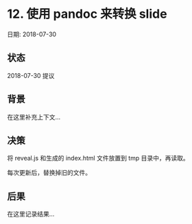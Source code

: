 # 12. 使用 pandoc 来转换 slide

日期: 2018-07-30

## 状态

2018-07-30 提议

## 背景

在这里补充上下文...

## 决策

将 reveal.js 和生成的 index.html 文件放置到 tmp 目录中，再读取。

每次更新后，替换掉旧的文件。

## 后果

在这里记录结果...
